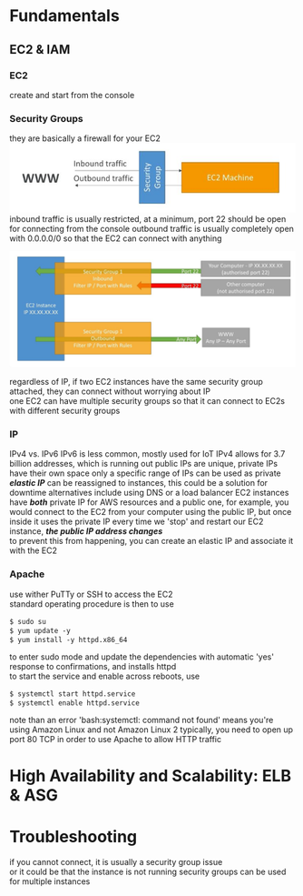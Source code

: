 # Fundamentals

## EC2 & IAM

### EC2
create and start from the console

### Security Groups
they are basically a firewall for your EC2  
![security_group_use](https://github.com/lukechn99/Certified-Solutions-Architect-Notes/blob/master/img/security_group_use.JPG)
inbound traffic is usually restricted, at a minimum, port 22 should be open for connecting from the console
outbound traffic is usually completely open with 0.0.0.0/0 so that the EC2 can connect with anything  

![sg_as_a_firewall](https://github.com/lukechn99/Certified-Solutions-Architect-Notes/blob/master/img/sg_as_a_firewall.JPG)
  

regardless of IP, if two EC2 instances have the same security group attached, they can connect without worrying about IP  
one EC2 can have multiple security groups so that it can connect to EC2s with different security groups  

### IP
IPv4 vs. IPv6
IPv6 is less common, mostly used for IoT
IPv4 allows for 3.7 billion addresses, which is running out
public IPs are unique, private IPs have their own space
only a specific range of IPs can be used as private
___elastic IP___ can be reassigned to instances, this could be a solution for downtime
alternatives include using DNS or a load balancer
EC2 instances have ___both___ private IP for AWS resources and a public one, for example, you would connect to the EC2 from your
computer using the public IP, but once inside it uses the private IP
every time we 'stop' and restart our EC2 instance, ***the public IP address changes***  
to prevent this from happening, you can create an elastic IP and associate it with the EC2

### Apache
use wither PuTTy or SSH to access the EC2  
standard operating procedure is then to use  
```
$ sudo su  
$ yum update -y
$ yum install -y httpd.x86_64
```  
to enter sudo mode and update the dependencies with automatic 'yes' response to confirmations, and installs httpd  
to start the service and enable across reboots, use  
```
$ systemctl start httpd.service
$ systemctl enable httpd.service
```
note than an error 'bash:systemctl: command not found' means you're using Amazon Linux and not Amazon Linux 2
typically, you need to open up port 80 TCP in order to use Apache to allow HTTP traffic

# High Availability and Scalability: ELB & ASG


# Troubleshooting
if you cannot connect, it is usually a security group issue  
or it could be that the instance is not running
security groups can be used for multiple instances

